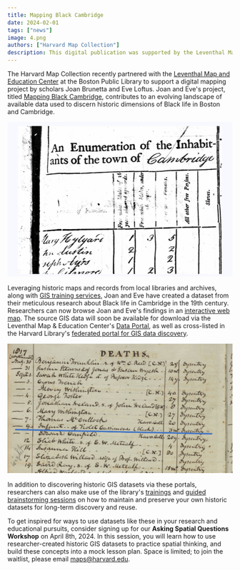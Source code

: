 ```yaml
---
title: Mapping Black Cambridge
date: 2024-02-01
tags: ["news"]
image: 4.png
authors: ["Harvard Map Collection"]
description: This digital publication was supported by the Leventhal Map & Education Center’s Small Grants for Early Career Digital Publications program and the Harvard Map Collection.
---
```


The Harvard Map Collection recently partnered with the [Leventhal Map and Education Center](https://www.leventhalmap.org/) at the
Boston Public Library to support a digital mapping project by scholars Joan Brunetta and Eve Loftus. Joan and Eve's project, titled [Mapping Black Cambridge](https://felt.com/map/Mapping-Black-Cambridge-1790-1820-Snapshots-from-the-First-Four-Federal-Censuses-ghIMa0VXTy6XhXh9A1g2bhA?loc=42.36999,-71.09789,12.89z&share=1), contributes to an evolving landscape of available data used to discern historic dimensions of Black life in Boston and Cambridge. 

![Old archives](media/1.png)


Leveraging historic maps and records from local libraries and archives, along with [GIS training services](https://library.harvard.edu/libraries/harvard-map-collection#spatial), Joan and Eve have created a dataset from their meticulous research about Black life in Cambridge in the 19th century. Researchers can now browse Joan and Eve's findings in an [interactive web map](https://felt.com/map/Mapping-Black-Cambridge-1790-1820-Snapshots-from-the-First-Four-Federal-Censuses-ghIMa0VXTy6XhXh9A1g2bhA?loc=42.36999,-71.09789,12.89z&share=1). The source GIS data will soon be available for download via the Leventhal Map & Education Center's [Data Portal](https://data.leventhalmap.org/#/), as well as cross-listed in the Harvard Library's [federated portal for GIS data discovery](https://library.harvard.edu/services-tools/harvard-geospatial-library).

![More old archives](media/2.png)

In addition to discovering historic GIS datasets via these portals, researchers can also make use of the library's [trainings](https://docs.google.com/presentation/d/1Kn6eqwqHdORRjKq89uW4HAn-NTAzBoV8lVE9ofhlVDs/edit?usp=sharing) and [guided brainstorming sessions](https://mapping.share.library.harvard.edu/resources/researchers-handbook/long-term-preservation/) on how to maintain and preserve your own historic datasets for long-term discovery and reuse. 

To get inspired for ways to use datasets like these in your research and educational pursuits, consider signing up for our **Asking Spatial Questions Workshop** on April 8th, 2024. In this session, you will learn how to use researcher-created historic GIS datasets to practice spatial thinking, and build these concepts into a mock lesson plan. Space is limited; to join the waitlist, please email maps@harvard.edu.
